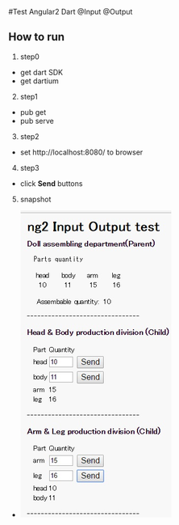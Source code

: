 #Test Angular2 Dart @Input @Output

## How to run
1. step0
  * get dart SDK
  * get dartium
2. step1
  * pub get
  * pub serve
3. step2
  * set http://localhost:8080/ to browser
4. step3
  * click **Send** buttons
5. snapshot
  * ![snapshot](./20170129-2.jpg)
